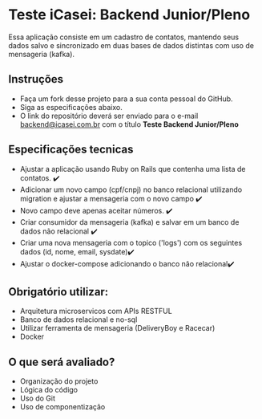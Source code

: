# Teste iCasei: Backend Junior/Pleno
Essa aplicação consiste em um cadastro de contatos, mantendo seus dados salvo e sincronizado em duas bases de dados distintas com uso de mensageria (kafka).

## Instruções
- Faça um fork desse projeto para a sua conta pessoal do GitHub.
- Siga as especificações abaixo.
- O link do repositório deverá ser enviado para o e-mail backend@icasei.com.br com o título **Teste Backend Junior/Pleno**

## Especificações tecnicas
- Ajustar a aplicação usando Ruby on Rails que contenha uma lista de contatos. ✔️
- Adicionar um novo campo (cpf/cnpj) no banco relacional utilizando migration e ajustar a mensageria com o novo campo ✔️
- Novo campo deve apenas aceitar números. ✔️
- Criar consumidor da mensageria (kafka) e salvar em um banco de dados não relacional ✔️
- Criar uma nova mensageria com o topico ('logs') com os seguintes dados (id, nome, email, sysdate)✔️
- Ajustar o docker-compose adicionando o banco não relacional✔️

## Obrigatório utilizar:
- Arquitetura microservicos com APIs RESTFUL
- Banco de dados relacional e no-sql
- Utilizar ferramenta de mensageria (DeliveryBoy e Racecar)
- Docker

## O que será avaliado?
- Organização do projeto
- Lógica do código
- Uso do Git
- Uso de componentização
